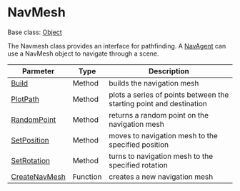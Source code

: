 # NavMesh

Base class: [Object](Object.md)

The Navmesh class provides an interface for pathfinding. A [NavAgent](NavAgent.md) can use a NavMesh object to navigate through a scene.

| Parmeter | Type | Description |
|---|---|---|
| [Build](NavMesh_Build.md) | Method | builds the navigation mesh |
| [PlotPath](NavMesh_PlotPath.md) | Method | plots a series of points between the starting point and destination |
| [RandomPoint](NavMesh_RandomPoint.md) | Method | returns a random point on the navigation mesh |
| [SetPosition](NavMesh_SetPosition.md) | Method | moves to navigation mesh to the specified position |
| [SetRotation](NavMesh_SetRotation.md) | Method | turns to navigation mesh to the specified rotation |
| [CreateNavMesh](CreateNavMesh.md) | Function | creates a new navigation mesh |
